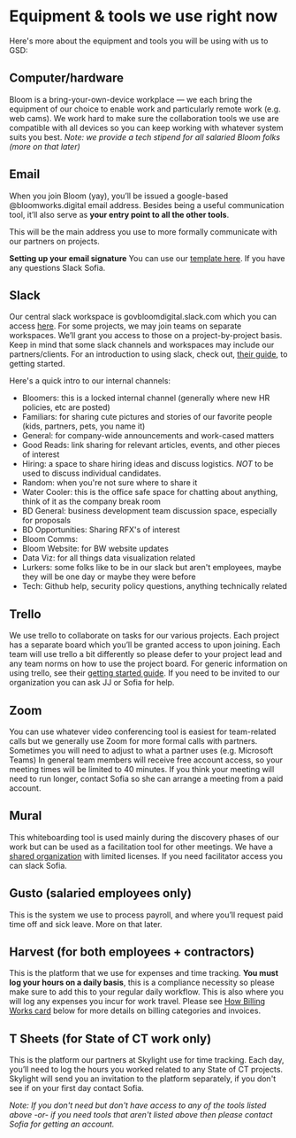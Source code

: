 # Equipment & tools we use right now

Here's more about the equipment and tools you will be using with us to GSD: 

## Computer/hardware
Bloom is a bring-your-own-device workplace — we each bring the equipment of our choice to enable work and particularly remote work (e.g. web cams). 
We work hard to make sure the collaboration tools we use are compatible with all devices so you can keep working with whatever system suits you best. 
*Note: we provide a tech stipend for all salaried Bloom folks (more on that later)*

## Email
When you join Bloom (yay), you’ll be issued a google-based @bloomworks.digital email address. Besides being a useful communication tool, it’ll also serve as **your entry point to all the other tools**. 

This will be the main address you use to more formally communicate with our partners on projects. 

**Setting up your email signature**
You can use our [template here](https://docs.google.com/document/d/1RaK-lQacImYNa-fyfDrY5iIvU5X7gSm1bq0ilfa1tBI/edit?usp=sharing). If you have any questions Slack Sofia. 

## Slack
Our central slack workspace is govbloomdigital.slack.com which you can access [here](https://join.slack.com/t/govbloomdigital/signup). For some projects, we may join teams on separate workspaces. We’ll grant you access to those on a project-by-project basis. 
Keep in mind that some slack channels and workspaces may include our partners/clients. For an introduction to using slack, check out, [their guide](https://slack.com/help/articles/218080037-Getting-started-for-new-members), to getting started.  

Here's a quick intro to our internal channels: 
- Bloomers: this is a locked internal channel (generally where new HR policies, etc are posted)
- Familiars: for sharing cute pictures and stories of our favorite people (kids, partners, pets, you name it)
- General: for company-wide announcements and work-cased matters
- Good Reads: link sharing for relevant articles, events, and other pieces of interest
- Hiring: a space to share hiring ideas and discuss logistics. *NOT* to be used to discuss individual candidates. 
- Random: when you're not sure where to share it
- Water Cooler: this is the office safe space for chatting about anything, think of it as the company break room
- BD General: business development team discussion space, especially for proposals
- BD Opportunities: Sharing RFX's of interest
- Bloom Comms: 
- Bloom Website: for BW website updates
- Data Viz: for all things data visualization related
- Lurkers: some folks like to be in our slack but aren't employees, maybe they will be one day or maybe they were before
- Tech: Github help, security policy questions, anything technically related

## Trello
We use trello to collaborate on tasks for our various projects. Each project has a separate board which you’ll be granted access to upon joining. Each team will use trello a bit differently so please defer to your project lead and any team norms on how to use the project board. 
For generic information on using trello, see their [getting started guide](https://trello.com/en-US/guide/trello-101).
If you need to be invited to our organization you can ask JJ or Sofia for help. 

## Zoom
You can use whatever video conferencing tool is easiest for team-related calls but we generally use Zoom for more formal calls with partners. Sometimes you will need to adjust to what a partner uses (e.g. Microsoft Teams)
In general team members will receive free account access, so your meeting times will be limited to 40 minutes. If you think your meeting will need to run longer, contact Sofia so she can arrange a meeting from a paid account. 

## Mural
This whiteboarding tool is used mainly during the discovery phases of our work but can be used as a facilitation tool for other meetings. 
We have a [shared organization](https://app.mural.co/t/bloom5049) with limited licenses. If you need facilitator access you can slack Sofia. 

## Gusto (salaried employees only)
This is the system we use to process payroll, and where you’ll request paid time off and sick leave. More on that later. 

## Harvest (for both employees + contractors)
This is the platform that we use for expenses and time tracking. **You must log your hours on a daily basis**, this is a compliance necessity so please make sure to add this to your regular daily workflow. 
This is also where you will log any expenses you incur for work travel. Please see [How Billing Works card](https://trello.com/c/MDeCS2Sd) below for more details on billing categories and invoices. 

## T Sheets (for State of CT work only)
This is the platform our partners at Skylight use for time tracking. Each day, you’ll need to log the hours you worked related to any State of CT projects.
Skylight will send you an invitation to the platform separately, if you don't see if on your first day contact Sofia. 

*Note: If you don't need but don't have access to any of the tools listed above -or- if you need tools that aren't listed above then please contact Sofia for getting an account.*

